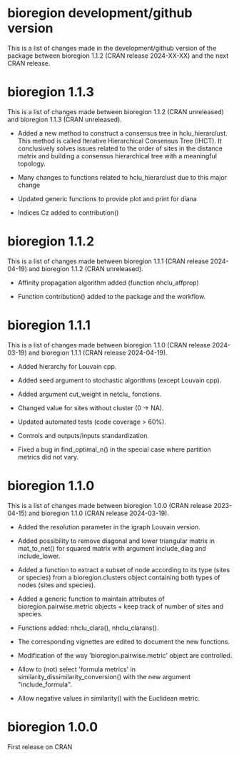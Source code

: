 
# bioregion development/github version

This is a list of changes made in the development/github version of the package
between bioregion 1.1.2 (CRAN release 2024-XX-XX) and the next CRAN release.

# bioregion 1.1.3

This is a list of changes made between bioregion 1.1.2 
(CRAN unreleased) and bioregion 1.1.3 (CRAN unreleased).

* Added a new method to construct a consensus tree in hclu_hierarclust. This
method is called Iterative Hierarchical Consensus Tree (IHCT). It conclusively
solves issues related to the order of sites in the distance matrix and 
building a consensus hierarchical tree with a meaningful topology.

* Many changes to functions related to hclu_hierarclust due to this major change

* Updated generic functions to provide plot and print for diana

* Indices Cz added to contribution()

# bioregion 1.1.2

This is a list of changes made between bioregion 1.1.1 
(CRAN release 2024-04-19) and bioregion 1.1.2 (CRAN unreleased).

* Affinity propagation algorithm added (function nhclu_affprop)

* Function contribution() added to the package and the workflow.

# bioregion 1.1.1

This is a list of changes made between bioregion 1.1.0 
(CRAN release 2024-03-19) and bioregion 1.1.1 (CRAN release 2024-04-19).

* Added hierarchy for Louvain cpp.

* Added seed argument to stochastic algorithms (except Louvain cpp).

* Added argument cut_weight in netclu_ fonctions.

* Changed value for sites without cluster (0 -> NA).

* Updated automated tests (code coverage > 60%).

* Controls and outputs/inputs standardization.
 
* Fixed a bug in find_optimal_n() in the special case where partition 
metrics did not vary.

# bioregion 1.1.0 

This is a list of changes made between bioregion 1.0.0 
(CRAN release 2023-04-15) and bioregion 1.1.0 (CRAN release 2024-03-19).

* Added the resolution parameter in the igraph Louvain version.

* Added possibility to remove diagonal and lower triangular matrix in 
mat_to_net() for squared matrix with argument include_diag and include_lower.

* Added a function to extract a subset of node according to its type (sites or 
species) from a bioregion.clusters object containing both types of nodes (sites 
and species).

* Added a generic function to maintain attributes of bioregion.pairwise.metric
objects + keep track of number of sites and species.

* Functions added: nhclu_clara(), nhclu_clarans().  

* The corresponding vignettes are edited to document the new functions.  

* Modification of the way 'bioregion.pairwise.metric' object are controlled.

* Allow to (not) select 'formula metrics' in 
similarity_dissimilarity_conversion() with the new argument "include_formula".

* Allow negative values in similarity() with the Euclidean metric.

# bioregion 1.0.0 

First release on CRAN

